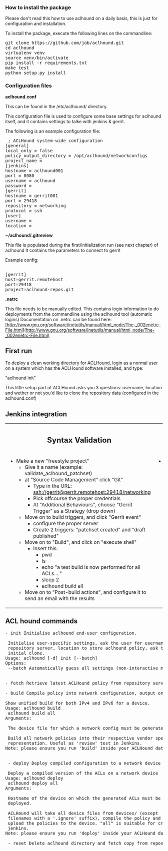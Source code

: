 ### How to install the package

Please don't read this how to use aclhound on a daily basis, this is just for configuration and installation.

To install the package, execute the following lines on the commandline:
<pre>
git clone https://github.com/job/aclhound.git
cd aclhound
virtualenv venv
source venv/bin/activate
pip install -r requirements.txt
make test
python setup.py install
</pre>

### **Configuration files**

**aclhound.conf**

 This can be found in the /etc/aclhound/ directory.

 This configuration file is used to configure some base settings for aclhound itself, and
 it contains settings to talke with jenkins &amp; gerrit.

 The following is an example configuration file:
<pre>
 ; ACLHound system-wide configuration
[general]
local_only = false
policy_output_directory = /opt/aclhound/networkconfigs
project_name =
[jenkins]
hostname = aclhound001
port = 8080
username = aclhound
password =
[gerrit]
hostname = gerrit001
port = 29418
repository = networking
protocol = ssh
[user]
username =
location =
</pre>


**~/aclhound/.gitreview**

 This file is populated during the first/initialization run (see next chapter) of aclhound
 It contains the parameters to connect to gerrit

 Example config:
<pre> 
[gerrit]
host=gerrit.remotehost
port=29418
project=aclhound-repos.git
</pre>


**.netrc**

 This file needs to be manually edited. This contains login information to do deployments
 from the commandline using the aclhound tool (automatic logins)
 Documentation on .netrc can be found here:
 [http://www.gnu.org/software/inetutils/manual/html_node/The-_002enetrc-File.html](http://www.gnu.org/software/inetutils/manual/html_node/The-_002enetrc-File.html)


## **First run**

To deploy a clean working directory for ACLHound, login as a normal user on a system which
has the ACLHound software installed, and type:

 &quot;aclhound init&quot;

This little setup part of ACLHound asks you 3 questions: username, location and wether or
not you'd like to clone the repository data (configured in the aclhound.conf)

## **Jenkins integration**
<table><tbody><tr><th><h2>Syntax Validation</h2></th><th><h2>Configuration deployment</h2></th></tr><tr><td valign='top'><ul><li>Make a new &quot;freestyle project&quot;<ul><li><span>Give it a name (example: validate_aclhound_patchset)</span></li><li><span>at &quot;Source Code Management&quot; click &quot;Git&quot;</span><br /><ul><li><span>Type in the URL: </span><a href="ssh://gerrit@gerrit.remotehost:29418/networking" >ssh://gerrit@gerrit.remotehost:29418/networking</a></li><li><span>Pick offcourse the proper credentials </span></li><li><span>At &quot;Additional Behaviours&quot;, choose &quot;Gerrit Trigger&quot; as a Strategy (drop down)</span><span><br /></span></li></ul></li><li><span>Move on to build triggers, and click &quot;Gerrit event&quot;</span><br /><ul><li><span >configure the proper server</span></li><li><span>Create 2 triggers: &quot;patchset created&quot; and &quot;draft published&quot;</span></li></ul></li><li><span>Move on to &quot;Build&quot;, and click on &quot;execute shell&quot;</span><br /><ul><li><span >Insert this:</span><br /><ul><li>pwd</li><li><span>ls</span></li><li><span>echo &quot;a test build is now performed for all ACLs....&quot;</span></li><li><span>sleep 2</span></li><li><span >aclhound build all </span></li></ul></li></ul></li><li><span>Move on to &quot;Post-build actions&quot;, and configure it to send an email with the results</span></li></ul></li></ul></td><td valign='top' ><ul><li>Make a new &quot;freestyle project&quot;<ul><li><span>Give it a name (example: push_configs_to_network)</span></li><li><span>at &quot;Source Code Management&quot; click &quot;Git&quot;</span><br /><ul><li><span>Type in the URL: </span><a href="ssh://gerrit@gerrit.remotehost:29418/networking">ssh://gerrit@gerrit.remotehost:29418/networking</a></li><li><span>Pick offcourse the proper credentials</span></li></ul></li><li><span>Move on to build triggers, and click &quot;Poll SCM&quot;</span><ul><li><span>insert the following schedule to have it run every morning at 10:10 on workdays: &quot;10 10 * * 1-5&quot;</span></li></ul></li><li><span>Move on to &quot;Build&quot;, and click on &quot;execute shell&quot;</span><br /><ul><li><span>Insert this:</span><br /><ul><li><span>echo &quot;push config to network&quot;</span></li><li><span>sleep 2</span></li><li><span>aclhound deploy all</span></li></ul></li></ul></li><li><span>Move on to &quot;post build&quot;, and configure it to send an email with the results</span></li></ul></li></ul><p> </p></td></tr></tbody></table>



## **ACL hound commands**
<pre>
- init Initialise aclhound end-user configuration.
 
 Initialise user-specific settings, ask the user for username on 
 repository server, location to store aclhound policy, ask to make
 initial clone.
Usage: aclhound [-d] init [--batch]
Options:
 --batch Automatically guess all settings (non-interactive mode).
 
 
- fetch Retrieve latest ACLHound policy from repository server.

- build Compile policy into network configuration, output on STDOUT
 
Show unified build for both IPv4 and IPv6 for a device.
Usage: aclhound build <devicename>
 aclhound build all
Arguments:
 <devicename>
 The device file for which a network config must be generated.
<all>
 Build all network policies into their respective vendor specific
 representation. Useful as 'review' test in Jenkins.
Note: please ensure you run 'build' inside your ACLHound data directory 
 
 
 - deploy Deploy compiled configuration to a network device
 
 Deploy a compiled version of the ACLs on a network device
Usage: aclhound deploy <devicename>
 aclhound deploy all
Arguments:
 <devicename>
 Hostname of the device on which the generated ACLs must be
 deployed.
<all>
 ACLHound will take all device files from devices/ (except
 filenames with a '.ignore' suffix), compile the policy and
 upload the policies to the device. "all" is suitable for cron or
 jenkins.
Note: please ensure you run 'deploy' inside your ACLHound data directory
 
 - reset Delete aclhound directory and fetch copy from repository.

</pre>


